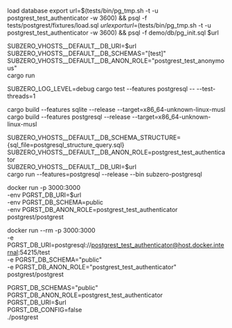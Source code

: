 load database
export url=$(tests/bin/pg_tmp.sh -t -u postgrest_test_authenticator -w 3600) && psql -f tests/postgrest/fixtures/load.sql $url
export url=$(tests/bin/pg_tmp.sh -t -u postgrest_test_authenticator -w 3600) && psql -f demo/db/pg_init.sql $url


SUBZERO_VHOSTS__DEFAULT__DB_URI=$url \
SUBZERO_VHOSTS__DEFAULT__DB_SCHEMAS="[test]" \
SUBZERO_VHOSTS__DEFAULT__DB_ANON_ROLE="postgrest_test_anonymous" \
cargo run

SUBZERO_LOG_LEVEL=debug cargo test --features postgresql -- --test-threads=1

cargo build --features sqlite --release --target=x86_64-unknown-linux-musl
cargo build --features postgresql --release --target=x86_64-unknown-linux-musl

SUBZERO_VHOSTS__DEFAULT__DB_SCHEMA_STRUCTURE={sql_file=postgresql_structure_query.sql} \
SUBZERO_VHOSTS__DEFAULT__DB_ANON_ROLE=postgrest_test_authenticator \
SUBZERO_VHOSTS__DEFAULT__DB_URI=$url \
cargo run --features=postgresql --release --bin subzero-postgresql

docker run -p 3000:3000 \
-env PGRST_DB_URI=$url \
-env PGRST_DB_SCHEMA=public \
-env PGRST_DB_ANON_ROLE=postgrest_test_authenticator \
postgrest/postgrest

docker run --rm -p 3000:3000 \
-e PGRST_DB_URI=postgresql://postgrest_test_authenticator@host.docker.internal:54215/test \
-e PGRST_DB_SCHEMA="public" \
-e PGRST_DB_ANON_ROLE="postgrest_test_authenticator" \
postgrest/postgrest


 PGRST_DB_SCHEMAS="public" \
 PGRST_DB_ANON_ROLE=postgrest_test_authenticator \
 PGRST_DB_URI=$url \
 PGRST_DB_CONFIG=false \
 ./postgrest
